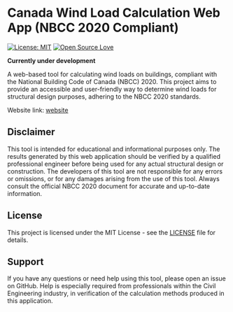 # Canada Wind Load Calculation Web App (NBCC 2020 Compliant)

[![License: MIT](https://img.shields.io/badge/License-MIT-yellow.svg)](https://opensource.org/licenses/MIT)
[![Open Source Love](https://badges.frapsoft.com/os/v1/open-source.svg?v=103)](https://opensource.org/)

**Currently under development**

A web-based tool for calculating wind loads on buildings, compliant with the National Building Code of Canada (NBCC) 2020. This project aims to provide an accessible and user-friendly way to determine wind loads for structural design purposes, adhering to the NBCC 2020 standards.

Website link: [website](https://nathaphat.dev)

## Disclaimer

This tool is intended for educational and informational purposes only. The results generated by this web application should be verified by a qualified professional engineer before being used for any actual structural design or construction. The developers of this tool are not responsible for any errors or omissions, or for any damages arising from the use of this tool. Always consult the official NBCC 2020 document for accurate and up-to-date information.

## License

This project is licensed under the MIT License - see the [LICENSE](LICENSE) file for details.

## Support

If you have any questions or need help using this tool, please open an issue on GitHub. Help is especially required from professionals within the Civil Engineering industry, in verification of the calculation methods produced in this application.
